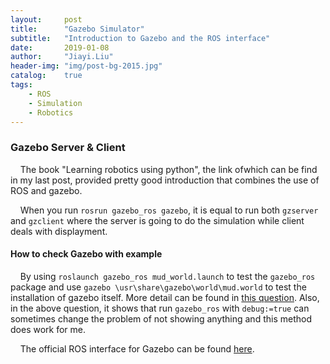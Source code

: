 ```yaml
---
layout:     post
title:      "Gazebo Simulator"
subtitle:   "Introduction to Gazebo and the ROS interface"
date:       2019-01-08
author:     "Jiayi.Liu"
header-img: "img/post-bg-2015.jpg"
catalog: 	true
tags:
    - ROS
    - Simulation
    - Robotics
---
```


### Gazebo Server \& Client

&nbsp;&nbsp;&nbsp;&nbsp;The book "Learning robotics using python", the link ofwhich can be find in my last post, provided pretty good introduction that combines the use of ROS and gazebo.

&nbsp;&nbsp;&nbsp;&nbsp;When you run `rosrun gazebo_ros gazebo`, it is equal to run both `gzserver` and `gzclient` where the server is going to do the simulation while client deals with displayment.

#### How to check Gazebo with example

&nbsp;&nbsp;&nbsp;&nbsp;By using `roslaunch gazebo_ros mud_world.launch` to test the `gazebo_ros` package and use `gazebo \usr\share\gazebo\world\mud.world` to test the installation of gazebo itself. More detail can be found in [this question](https://github.com/ros-simulation/gazebo_ros_pkgs/issues/536). Also, in the above question, it shows that run `gazebo_ros` with `debug:=true` can sometimes change the problem of not showing anything and this method does work for me.

&nbsp;&nbsp;&nbsp;&nbsp;The official ROS interface for Gazebo can be found [here](http://gazebosim.org/tutorials/?tut=ros_roslaunch#Exampleroslaunchcommand).